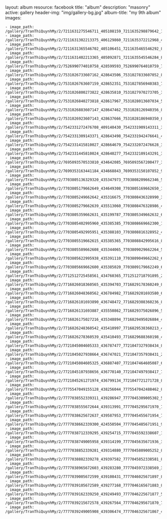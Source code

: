 
layout: album
resource: facebook
title: "album"
description: "masonry"
active: gallery
header-img: "img/gallery-bg.jpg"
album-title: "my 9th album"
images:
    
    - image_path: /gallery/TranThiQuynhMy/2/7211631275546711_405108159_7211635298879642_1293634090277043777_n.jpg
    - image_path: /gallery/TranThiQuynhMy/2/7211631302213375_406129860_7211635372212968_4848446225873468237_n.jpg
    - image_path: /gallery/TranThiQuynhMy/2/7211631365546702_405106451_7211635465546292_8362189491478502333_n.jpg
    - image_path: /gallery/TranThiQuynhMy/2/7211631402213365_405092871_7211635545546284_84153269269451783_n.jpg
    - image_path: /gallery/TranThiQuynhMy/2/7526990774010758_428599593_7526990764010759_7056663829470914973_n.jpg
    - image_path: /gallery/TranThiQuynhMy/2/7531026733607162_428643506_7531027833607052_8352900190738093972_n.jpg
    - image_path: /gallery/TranThiQuynhMy/2/7531026763607159_428652351_7531027856940383_737008893336260601_n.jpg
    - image_path: /gallery/TranThiQuynhMy/2/7531026800273822_428635810_7531027970273705_395786202260444992_n.jpg
    - image_path: /gallery/TranThiQuynhMy/2/7531026840273818_428617967_7531028013607034_5247047724382071556_n.jpg
    - image_path: /gallery/TranThiQuynhMy/2/7531026883607147_428647462_7531028126940356_8921819531935639476_n.jpg
    - image_path: /gallery/TranThiQuynhMy/2/7531026923607143_428637666_7531028186940350_8297239345438465766_n.jpg
    - image_path: /gallery/TranThiQuynhMy/2/7542331272476708_409140430_7542331909143311_3212328306188097138_n.jpg
    - image_path: /gallery/TranThiQuynhMy/2/7542331309143371_428643498_7542331942476641_4081473119365911549_n.jpg
    - image_path: /gallery/TranThiQuynhMy/2/7542331415810027_428664679_7542332072476628_3587690818286948458_n.jpg
    - image_path: /gallery/TranThiQuynhMy/2/7542331445810024_428640277_7542332109143291_3324954355396829660_n.jpg
    - image_path: /gallery/TranThiQuynhMy/2/7695093570533810_434642085_7695093567200477_3918210845735471262_n.jpg
    - image_path: /gallery/TranThiQuynhMy/2/7699353163441184_434668843_7699353150107852_9034142394085341103_n.jpg
    - image_path: /gallery/TranThiQuynhMy/2/7703805136329320_435347973_7703808209662346_5743575238949364193_n.jpg
    - image_path: /gallery/TranThiQuynhMy/2/7703805179662649_434649308_7703805169662650_1284726985081050900_n.jpg
    - image_path: /gallery/TranThiQuynhMy/2/7703805249662642_435316675_7703808436328990_3988163355730468842_n.jpg
    - image_path: /gallery/TranThiQuynhMy/2/7703805279662639_435513060_7703808476328986_4374956369906355633_n.jpg
    - image_path: /gallery/TranThiQuynhMy/2/7703805359662631_435199787_7703805349662632_6098820511518214521_n.jpg
    - image_path: /gallery/TranThiQuynhMy/2/7703805402995960_435385385_7703808669662300_1555631938327199418_n.jpg
    - image_path: /gallery/TranThiQuynhMy/2/7703805492995951_435388103_7703808816328952_4732965654451478213_n.jpg
    - image_path: /gallery/TranThiQuynhMy/2/7703805519662615_435385365_7703808842995616_896130312088682233_n.jpg
    - image_path: /gallery/TranThiQuynhMy/2/7703805589662608_435344065_7703809029662264_511709257999722495_n.jpg
    - image_path: /gallery/TranThiQuynhMy/2/7703805622995938_435391110_7703809049662262_6392683084175079932_n.jpg
    - image_path: /gallery/TranThiQuynhMy/2/7703805669662600_435385020_7703809179662249_6950194587513997626_n.jpg
    - image_path: /gallery/TranThiQuynhMy/2/7712512725458561_434760365_7712512718791895_2595657113782627329_n.jpg
    - image_path: /gallery/TranThiQuynhMy/2/7716826018360565_435394703_7716829178360249_8641816272862771766_n.jpg
    - image_path: /gallery/TranThiQuynhMy/2/7716826048360562_436784982_7716829201693580_6451381449584880896_n.jpg
    - image_path: /gallery/TranThiQuynhMy/2/7716826101693890_436748472_7716829308360236_8241516759242280290_n.jpg
    - image_path: /gallery/TranThiQuynhMy/2/7716826131693887_435550862_7716829375026896_5807747576953611927_n.jpg
    - image_path: /gallery/TranThiQuynhMy/2/7716826175027216_435348894_7716829495026884_4072989226098536267_n.jpg
    - image_path: /gallery/TranThiQuynhMy/2/7716826248360542_435410997_7716829538360213_4704588309816208338_n.jpg
    - image_path: /gallery/TranThiQuynhMy/2/7716826278360539_435410493_7716829688360198_4929980939789963599_n.jpg
    - image_path: /gallery/TranThiQuynhMy/2/7721045004605333_436787477_7721047327938434_8219792736497326619_n.jpg
    - image_path: /gallery/TranThiQuynhMy/2/7721045027938664_436747021_7721047357938431_2695379605262165285_n.jpg
    - image_path: /gallery/TranThiQuynhMy/2/7721045084605325_436887407_7721047464605087_6679382334804997215_n.jpg
    - image_path: /gallery/TranThiQuynhMy/2/7721045107938656_436770140_7721047497938417_7329478568610932243_n.jpg
    - image_path: /gallery/TranThiQuynhMy/2/7721045261271974_436799134_7721047721271728_8246264867001101272_n.jpg
    - image_path: /gallery/TranThiQuynhMy/2/7775547049155128_438256044_7775547042488462_8491488192782102727_n.jpg
    - image_path: /gallery/TranThiQuynhMy/2/7777038552339311_439286947_7777045309005302_5959542247853274603_n.jpg
    - image_path: /gallery/TranThiQuynhMy/2/7777038555672644_439313991_7777045295671970_7052008443680245974_n.jpg
    - image_path: /gallery/TranThiQuynhMy/2/7777038625672637_439587953_7777045455671954_7044975861516229111_n.jpg
    - image_path: /gallery/TranThiQuynhMy/2/7777038662339300_424550504_7777045485671951_9104768170844578464_n.jpg
    - image_path: /gallery/TranThiQuynhMy/2/7777038712339295_439254715_7777045592338607_1921531311038151719_n.jpg
    - image_path: /gallery/TranThiQuynhMy/2/7777038749005958_439314199_7777045635671936_3711627740616732418_n.jpg
    - image_path: /gallery/TranThiQuynhMy/2/7777038852339281_439314880_7777045809005252_8792856273749035459_n.jpg
    - image_path: /gallery/TranThiQuynhMy/2/7777038882339278_439397582_7777045852338581_8239627530502678131_n.jpg
    - image_path: /gallery/TranThiQuynhMy/2/7777038965672603_439283280_7777045972338569_3150046525761022144_n.jpg
    - image_path: /gallery/TranThiQuynhMy/2/7777039005672599_439108431_7777046025671897_8114585764235439393_n.jpg
    - image_path: /gallery/TranThiQuynhMy/2/7777039105672589_439277168_7777046165671883_8405650932536753346_n.jpg
    - image_path: /gallery/TranThiQuynhMy/2/7777039162339250_439249493_7777046225671877_5727898879020031976_n.jpg
    - image_path: /gallery/TranThiQuynhMy/2/7777039215672578_439267564_7777046295671870_7790412347522211144_n.jpg
    - image_path: /gallery/TranThiQuynhMy/2/7777039249005908_439306474_7777046325671867_4088611209079429025_n.jpg
